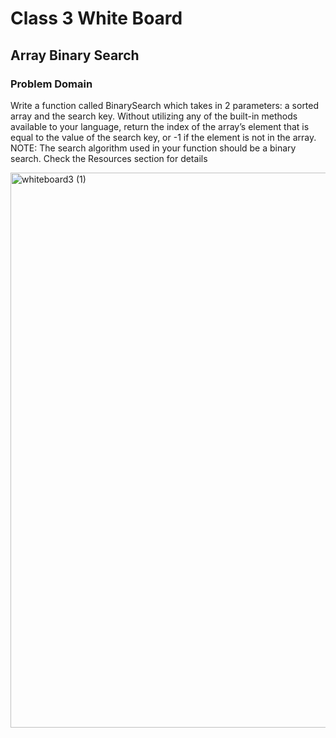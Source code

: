 # Class 3 White Board

## Array Binary Search

### Problem Domain

Write a function called BinarySearch which takes in 2 parameters: a sorted array and the search key. Without utilizing any of the built-in methods available to your language, return the index of the array’s element that is equal to the value of the search key, or -1 if the element is not in the array. NOTE: The search algorithm used in your function should be a binary search. Check the Resources section for details


<img width="888" alt="whiteboard3 (1)" src="https://user-images.githubusercontent.com/122309776/234469440-bd0ca53a-b417-4dcf-848c-caaf335d5906.png">
